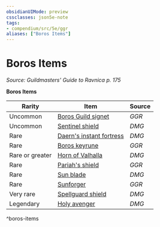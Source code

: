 ```yaml
---
obsidianUIMode: preview
cssclasses: json5e-note
tags:
- compendium/src/5e/ggr
aliases: ["Boros Items"]
---
```

# Boros Items
*Source: Guildmasters' Guide to Ravnica p. 175* 

**Boros Items**

| Rarity | Item | Source |
|--------|------|--------|
| Uncommon | [Boros Guild signet](/Systems/5e/items/boros-guild-signet-ggr.md) | *GGR* |
| Uncommon | [Sentinel shield](/Systems/5e/items/sentinel-shield.md) | *DMG* |
| Rare | [Daern's instant fortress](/Systems/5e/items/daerns-instant-fortress.md) | *DMG* |
| Rare | [Boros keyrune](/Systems/5e/items/boros-keyrune-ggr.md) | *GGR* |
| Rare or greater | [Horn of Valhalla](/Systems/5e/items/horn-of-valhalla.md) | *DMG* |
| Rare | [Pariah's shield](/Systems/5e/items/pariahs-shield-ggr.md) | *GGR* |
| Rare | [Sun blade](/Systems/5e/items/sun-blade.md) | *DMG* |
| Rare | [Sunforger](/Systems/5e/items/sunforger-ggr.md) | *GGR* |
| Very rare | [Spellguard shield](/Systems/5e/items/spellguard-shield.md) | *DMG* |
| Legendary | [Holy avenger](/Systems/5e/items/holy-avenger.md) | *DMG* |
^boros-items